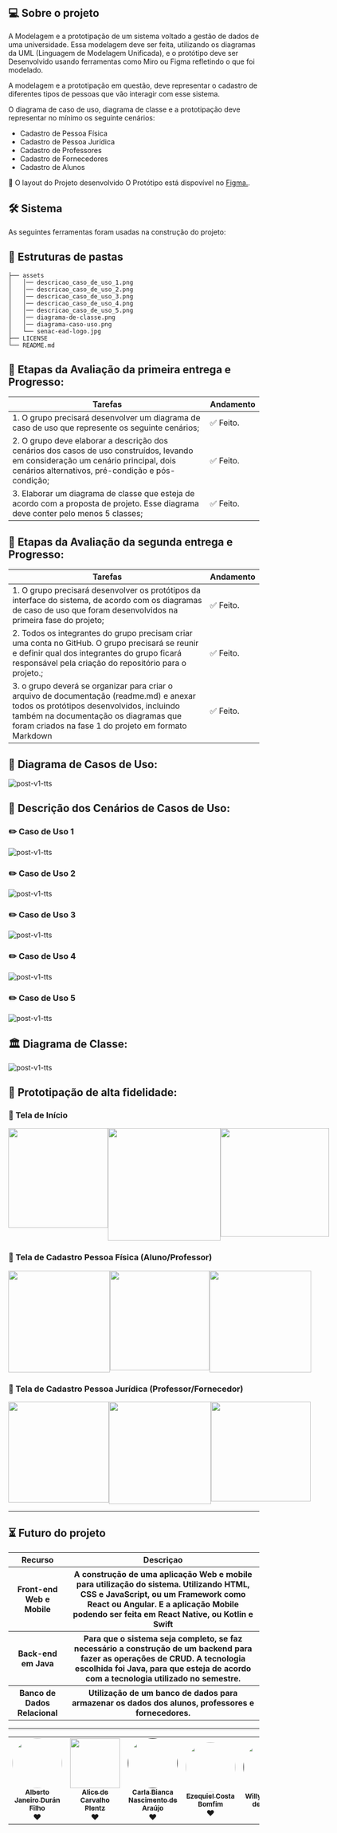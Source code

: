 <h1 align="center">
    <img alt="" title="Banner do projeto" src="./assets/senac-ead-logo.jpg"/>
</h1>

## 💻 Sobre o projeto

A Modelagem e a prototipação de um sistema voltado a gestão de dados de uma universidade. Essa modelagem deve ser feita, utilizando os diagramas da UML (Linguagem de Modelagem Unificada), e o protótipo deve ser Desenvolvido usando ferramentas como Miro ou Figma refletindo o que foi modelado.

A modelagem e a prototipação em questão, deve representar o cadastro de diferentes tipos de pessoas que vão interagir com esse sistema.

O diagrama de caso de uso, diagrama de classe e a prototipação deve representar no mínimo os seguinte cenários:
- Cadastro de Pessoa Física
- Cadastro de Pessoa Jurídica
- Cadastro de Professores
- Cadastro de Fornecedores
- Cadastro de Alunos

🎨 O layout do Projeto desenvolvido O Protótipo está dispovível no [Figma.](https://www.figma.com/proto/tAeMExzTUFX0zjOrCbBei2/Projeto-Integrador-Senac-(entrega-dia-25%2F11)?node-id=10-2514&node-type=canvas&t=fw6vxcIqph1gUvwr-1&scaling=scale-down&content-scaling=fixed&page-id=0%3A1&starting-point-node-id=10%3A2529).

## 🛠 Sistema

As seguintes ferramentas foram usadas na construção do projeto:

## 📂 Estruturas de pastas

```
├── assets
│   │── descricao_caso_de_uso_1.png
│   │── descricao_caso_de_uso_2.png
│   │── descricao_caso_de_uso_3.png
│   │── descricao_caso_de_uso_4.png
│   │── descricao_caso_de_uso_5.png
│   │── diagrama-de-classe.png
│   │── diagrama-caso-uso.png
│   └── senac-ead-logo.jpg
├── LICENSE  
└── README.md
```

## 🚧  Etapas da Avaliação da primeira entrega e Progresso:

<table>
  <thead>
    <tr>
      <th>Tarefas</th>
      <th>Andamento</th>      
    </tr>
  </thead>
 <tbody>
    <tr>
      <td>1. O grupo precisará desenvolver um diagrama de caso de uso que represente os seguinte cenários;</td>
      <td>✅ Feito.</td>
    </tr>
    <tr>
      <td>2. O grupo deve elaborar a descrição dos cenários dos casos de uso construídos, levando em consideração um cenário principal, dois cenários alternativos, pré-condição e pós-condição;</td>
      <td>✅ Feito.</td>
    </tr>    
    <tr>
      <td>3. Elaborar um diagrama de classe que esteja de acordo com a proposta de projeto. Esse diagrama deve conter pelo menos 5 classes;</td>
      <td>✅ Feito.</td>
    </tr>
   </tbody>
</table>

## 🚧  Etapas da Avaliação da segunda entrega e Progresso:

<table>
  <thead>
    <tr>
      <th>Tarefas</th>
      <th>Andamento</th>      
    </tr>
  </thead>
 <tbody>
    <tr>
      <td>1. O grupo precisará desenvolver os protótipos da interface do sistema, de acordo com os diagramas de caso de uso que foram desenvolvidos na primeira fase do projeto;</td>
      <td>✅ Feito.</td>
    </tr>  
    <tr>
      <td>2. Todos os integrantes do grupo precisam criar uma conta no GitHub. O grupo precisará se reunir e definir qual dos integrantes do grupo ficará responsável pela criação do repositório para o projeto.;</td>
      <td>✅ Feito.</td>
    </tr>
    <tr>
      <td>3. o grupo deverá se organizar para criar o arquivo de documentação (readme.md) e anexar todos os protótipos desenvolvidos, incluindo também na documentação os diagramas que foram criados na fase 1 do projeto em formato Markdown</td>
      <td>✅ Feito.</td>
    </tr>
   </tbody>
</table>

## 🧱 Diagrama de Casos de Uso:

![post-v1-tts](./assets/diagrama-caso-uso.png)


## 📝 Descrição dos Cenários de Casos de Uso:
### ✏️ Caso de Uso 1
![post-v1-tts](./assets/descricao_caso_de_uso_1.png)
### ✏️ Caso de Uso 2
![post-v1-tts](./assets/descricao_caso_de_uso_2.png)
### ✏️ Caso de Uso 3
![post-v1-tts](./assets/descricao_caso_de_uso_3.png)
### ✏️ Caso de Uso 4
![post-v1-tts](./assets/descricao_caso_de_uso_4.png)
### ✏️ Caso de Uso 5
![post-v1-tts](./assets/descricao_caso_de_uso_5.png)

## 🏛️ Diagrama de Classe:

![post-v1-tts](./assets/diagrama-de-classe.png)


## 📱 Prototipação de alta fidelidade:
### 📲 Tela de Início
<div style="display: flex;">
  <img width="200" src="./assets/tela_logo.png"/>
  <img width="226" src="./assets/tela_identificacao.png"/>
  <img width="218" src="./assets/tela_login.png"/>
</div>

### 📲 Tela de Cadastro Pessoa Física (Aluno/Professor)
<div style="display: flex;">
  <img width="204" src="./assets/tela_cadastro_pessoa_fisica.png"/>
  <img width="200" src="./assets/tela_home_aluno.png"/>
  <img width="204" src="./assets/tela_home_professor.png"/>
</div>

### 📲 Tela de Cadastro Pessoa Jurídica (Professor/Fornecedor)
<div style="display: flex;">
  <img width="202" src="./assets/tela_cadastro_identificacao.png"/>
  <img width="205" src="./assets/tela_cadastro_colaborador.png"/>
  <img width="200" src="./assets/tela_cadastro_fornecedor.png"/>
</div>


***
## ⏳ Futuro do projeto
  <table>
    <thead>
      <tr>
        <th>Recurso</th>
        <th>Descriçao</th>
      </tr>
    </thead>
    <tbody>
        <tr>
          <th>Front-end Web e Mobile</th>
          <th>A construção de uma aplicação Web e mobile para utilização do sistema. Utilizando HTML, CSS e JavaScript, ou um Framework como React ou Angular. E a aplicação Mobile podendo ser feita em React Native, ou Kotlin e Swift</th>
        </tr>
         <tr>
          <th>Back-end em Java</th>
          <th>Para que o sistema seja completo, se faz necessário a construção de um backend para fazer as operações de CRUD. A tecnologia escolhida foi Java, para que esteja de acordo com a tecnologia utilizado no semestre.</th>
        </tr>
         <tr>
          <th>Banco de Dados Relacional</th>
          <th>Utilização de um banco de dados para armazenar os dados dos alunos, professores e fornecedores.</th>
        </tr>
    </tbody>
  </table>

****

<table>
  <tr>
    <td align="center"><a href="https://www.linkedin.com/in/alberto-janeiro"><img style="border-radius: 50%;" src="https://avatars.githubusercontent.com/u/67593467?v=44" width="100px;" alt=""/><br /><sub><b>Alberto Janeiro Durán Filho</b></sub></a><br />❤️</td>
    <td align="center"><a href="https://www.linkedin.com/in/alice-plentz-0423471b5/"><img border-radius= "50%" src="https://avatars.githubusercontent.com/u/148882261?v=4" width="100px;" alt=""/><br /><sub><b>Alice de Carvalho Plentz</b></sub></a><br />❤️</td>
    <td align="center"><a href=""><img style="border-radius: 50%;" src="https://avatars.githubusercontent.com/u/189549889?v=4" width="100px;" alt=""/><br /><sub><b>Carla Bianca Nascimento de Araújo</b></sub></a><br />❤️</td>
    <td align="center"><a href="https://www.linkedin.com/in/ezequiel-bomfim-b59143151/"><img style="border-radius: 50%;" src="https://avatars.githubusercontent.com/u/44683597?v=4" width="100px;" alt=""/><br /><sub><b>Ezequiel Costa Bomfim</b></sub></a><br />❤️</td>
    <td align="center"><a href=""><img style="border-radius: 50%;" src="" width="100px;" alt=""/><br /><sub><b>Willyan Rafael de Freitas</b></sub></a><br />❤️</td>
  </tr>
</table>
